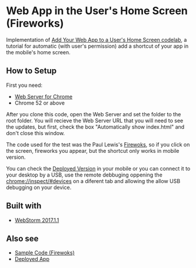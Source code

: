 # Web App in the User's Home Screen (Fireworks)

Implementation of [Add Your Web App to a User's Home Screen codelab](https://codelabs.developers.google.com/codelabs/add-to-home-screen/index.html), a tutorial for automatic (with user's permission) add a shortcut of your app in the mobile's home screen.

## How to Setup

First you need:

* [Web Server for Chrome](https://chrome.google.com/webstore/detail/web-server-for-chrome/ofhbbkphhbklhfoeikjpcbhemlocgigb)
* Chrome 52 or above

After you clone this code, open the Web Server and set the folder to the root folder. You will recieve the Web Server URL that you will need to see the updates, but first, check the box "Automatically show index.html" and don't close this window.

The code used for the test was the Paul Lewis's [Firewoks](https://github.com/googlecodelabs/add-to-home-screen/archive/master.zip), so if you click on the screen, fireworks you appear, but the shortcut only works in mobile version.

You can check the [Deployed Version](https://fireworks-4cf73.firebaseapp.com) in your mobile or you can connect it to your desktop by a USB, use the remote debbuging oppening the [chrome://inspect/#devices](chrome://inspect/#devices) on a diferent tab and allowing the allow USB debugging on your device.

## Built with

* [WebStorm 2017.1.1](https://www.jetbrains.com/webstorm/)

## Also see

* [Sample Code (Firewoks)](https://github.com/googlecodelabs/add-to-home-screen/archive/master.zip)
* [Deployed App](https://fireworks-4cf73.firebaseapp.com)